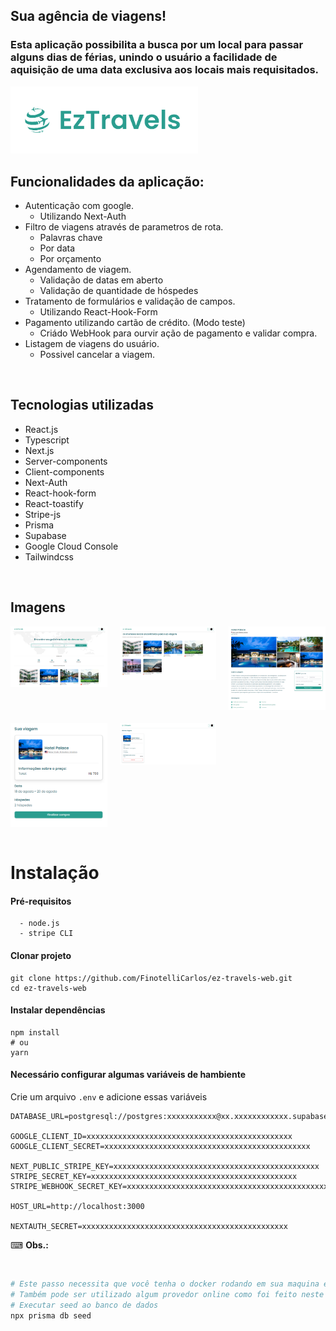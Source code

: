 ## Sua agência de viagens!

### Esta aplicação possibilita a busca por um local para passar alguns dias de férias, unindo o usuário a facilidade de aquisição de uma data exclusiva aos locais mais requisitados.

<img src="public/logo.png" alt="logo" width="300">

<br>

## Funcionalidades da aplicação:

- Autenticação com google.
  - Utilizando Next-Auth
- Filtro de viagens através de parametros de rota.
  - Palavras chave
  - Por data
  - Por orçamento
- Agendamento de viagem.
  - Validação de datas em aberto
  - Validação de quantidade de hóspedes
- Tratamento de formulários e validação de campos.
  - Utilizando React-Hook-Form
- Pagamento utilizando cartão de crédito. (Modo teste)
  - Criádo WebHook para ourvir ação de pagamento e validar compra.
- Listagem de viagens do usuário.
  - Possivel cancelar a viagem.

<br>

## Tecnologias utilizadas

- React.js
- Typescript
- Next.js
- Server-components
- Client-components
- Next-Auth
- React-hook-form
- React-toastify
- Stripe-js
- Prisma
- Supabase
- Google Cloud Console
- Tailwindcss

<br>

## Imagens

<div style="display: grid; grid-template-columns: repeat(3, 1fr); gap: 20px;">
<img src="public/home.png" width="300">
<img src="public/search.png" width="300">
<img src="public/travel-details.png" width="300">
<img src="public/confirmation.png" width="300">
<img src="public/my-travels.png" width="300">
</div>

<br>

# Instalação
#### Pré-requisitos

```
  - node.js
  - stripe CLI
```

#### Clonar projeto

```
git clone https://github.com/FinotelliCarlos/ez-travels-web.git
cd ez-travels-web
```

#### Instalar dependências 

```
npm install
# ou
yarn
```

#### Necessário configurar algumas variáveis de hambiente
Crie um arquivo `.env` e adicione essas variáveis

```env
DATABASE_URL=postgresql://postgres:xxxxxxxxxxx@xx.xxxxxxxxxxxx.supabase.co:5432/postgres

GOOGLE_CLIENT_ID=xxxxxxxxxxxxxxxxxxxxxxxxxxxxxxxxxxxxxxxxxxxxxx
GOOGLE_CLIENT_SECRET=xxxxxxxxxxxxxxxxxxxxxxxxxxxxxxxxxxxxxxxxxxxxxx

NEXT_PUBLIC_STRIPE_KEY=xxxxxxxxxxxxxxxxxxxxxxxxxxxxxxxxxxxxxxxxxxxxxx
STRIPE_SECRET_KEY=xxxxxxxxxxxxxxxxxxxxxxxxxxxxxxxxxxxxxxxxxxxxxx
STRIPE_WEBHOOK_SECRET_KEY=xxxxxxxxxxxxxxxxxxxxxxxxxxxxxxxxxxxxxxxxxxxxxx

HOST_URL=http://localhost:3000

NEXTAUTH_SECRET=xxxxxxxxxxxxxxxxxxxxxxxxxxxxxxxxxxxxxxxxxxxxxx
```

  ⌨ <strong>Obs.:</strong>

<br>

```bash
# Este passo necessita que você tenha o docker rodando em sua maquina e tenha a imagem postgress instalada
# Também pode ser utilizado algum provedor online como foi feito neste projeto e inserir o link de conecção a .env DATABASE_URL
# Executar seed ao banco de dados
npx prisma db seed

```

</div>
